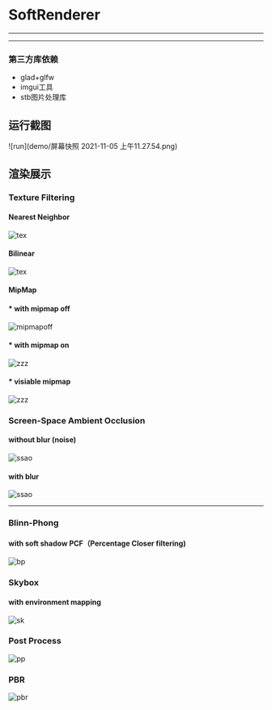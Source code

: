 # SoftRenderer
---
- - -

### 第三方库依赖
* glad+glfw
* imgui工具
* stb图片处理库

## 运行截图
![run](demo/屏幕快照 2021-11-05 上午11.27.54.png)
## 渲染展示

### **Texture Filtering** 
#### Nearest Neighbor
![tex](demo/TexFilterNearestNeighbor.png)
#### Bilinear
![tex](demo/TexFilterBilinear.png)
#### MipMap
#### * with mipmap off
![mipmapoff](demo/MipMapOff.png)
#### * with mipmap on
![zzz](demo/MipMapOn.png)
#### * visiable mipmap 
![zzz](demo/MipMapVisiable.png)

### **Screen-Space Ambient Occlusion**
#### without blur (noise)
![ssao](demo/SSAO.png)
#### with blur
![ssao](demo/SSAOBlur.png)

- - -
### **Blinn-Phong**
#### with soft shadow PCF（Percentage Closer filtering)
![bp](demo/平行光.png)
### **Skybox**
#### with environment mapping
![sk](demo/Skybox.png)

### **Post Process**
![pp](demo/PostProcess.png)


### **PBR**
![pbr](demo/PBR.png)